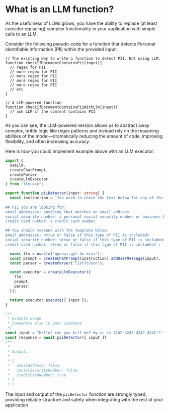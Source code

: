 # What is an LLM function?

As the usefulness of LLMs grows, you have the ability to replace (at least consider replacing) complex functionality in your application with simple calls to an LLM.

Consider the following pseudo-code for a function that detects Personal Identifiable Information (PII) within the provided input:

```javascript:no-line-numbers
// The existing way to write a function to detect PII. Not using LLM.
function checkIfDocumentContainsPii(input){
  // regex for PII
  // more regex for PII
  // more regex for PII
  // more regex for PII
  // more regex for PII
  // etc
}

// A LLM-powered function
function checkIfDocumentContainsPiiWithLlm(input){
  // ask LLM if the content contains PII
}
```

As you can see, the LLM-powered version allows us to abstract away complex, brittle logic like regex patterns and instead rely on the reasoning abilities of the model—dramatically reducing the amount of code, improving flexibility, and often increasing accuracy.

Here is how you could implement example above with an LLM executor:

```ts
import {
  useLlm,
  createChatPrompt,
  createParser,
  createLlmExecutor,
} from "llm-exe";

export function piiDetector(input: string) {
  const instruction = `You need to check the text below for any of the PII listed below.
  
## PII you are looking for:
email addresses: anything that matches an email address
social security number: a personal social security number or business EIN
credit card number: a credit card number

## You should respond with the template below:
email addresses: <true or false if this type of PII is included>
social security number: <true or false if this type of PII is included>
credit card number: <true or false if this type of PII is included>`;

  const llm = useLlm("openai.gpt-4o-mini");
  const prompt = createChatPrompt(instruction).addUserMessage(input);
  const parser = createParser("listToJson");

  const executor = createLlmExecutor({
    llm,
    prompt,
    parser,
  });

  return executor.execute({ input });
}
```

```ts
/**
 * Example usage
 * Somewhere else in your codebase
 */
const input = "Hello! can you bill me? my cc is 4242-4242-4242-4242!!"
const response = await piiDetector({ input })
/**
 *
 * Output:
 *
 * {
 *   emailAddress: false,
 *   socialSecurityNumber: false,
 *   creditCardNumber: true
 * }
 * /
```

The input and output of the `piiDetector` function are strongly typed, providing reliable structure and safety when integrating with the rest of your application
